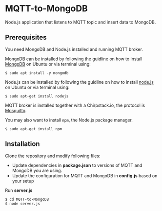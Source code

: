 # MQTT-to-MongoDB
Node.js application that listens to MQTT topic and insert data to MongoDB.

## Prerequisites
You need MongoDB and Node.js installed and running MQTT broker.

MongoDB can be installed by following the guidline on how to install 
[MongoDB](https://www.digitalocean.com/community/tutorials/how-to-install-mongodb-on-ubuntu-18-04)
on Ubuntu or via terminal using:
```shell
$ sudo apt install -y mongodb
```

Node.js can be installed by following the guidline on how to install 
[node.js](https://www.digitalocean.com/community/tutorials/how-to-install-node-js-on-ubuntu-18-04)
on Ubuntu or via terminal using:
```shell
$ sudo apt-get install nodejs
```

MQTT broker is installed together with a Chirpstack.io, the protocol is [Mosquitto](https://mosquitto.org/).

You may also want to install ```npm```, the Node.js package manager.
```shell
$ sudo apt-get install npm
```

## Installation
Clone the repository and modify following files:

  - Update dependencies in **package.json** to versions of MQTT and MongoDB you are using.
  - Update the configuration for MQTT and MongoDB in **config.js** based on your setup

Run **server.js**
```shell
$ cd MQTT-to-MongoDB
$ node server.js
```
